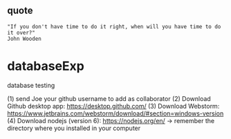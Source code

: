 ## quote
```
"If you don't have time to do it right, when will you have time to do it over?"
John Wooden
```



# databaseExp
database testing

(1) send Joe your github username to add as collaborator
(2) Download Github desktop app: https://desktop.github.com/
(3) Download Webstorm: https://www.jetbrains.com/webstorm/download/#section=windows-version
(4) Download nodejs (version 6): https://nodejs.org/en/
  -> remember the directory where you installed in your computer
